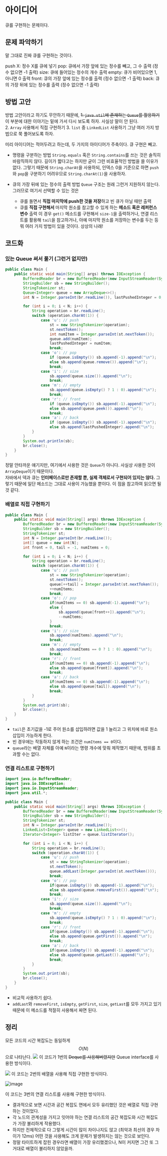 # 아이디어
큐를 구현하는 문제이다.

## 문제 파악하기
말 그대로 진짜 큐를 구현하는 것이다.

push X: 정수 X를 큐에 넣기
pop: 큐에서 가장 앞에 있는 정수를 빼고, 그 수 출력 (정수 없으면 -1 출력)
size: 큐에 들어있는 정수의 개수 출력
empty: 큐가 비어있으면 1, 아니면 0 출력
front: 큐의 가장 앞에 있는 정수를 출력 (정수 없으면 -1 출력)
back: 큐의 가장 뒤에 있는 정수를 출력 (정수 없으면 -1 출력)


## 방법 고안
방법 고안이라고 하기도 무안하기 때문에,
~~1. `java.util`에 존재하는 `Queue`를 활용하기~~
이 부분에 대한 이야기는 밑에 가서 다시 보도록 하자. 사실상 말이 안 된다.   
2. `Array` 사용해서 직접 구현하기
3. `list` 중 `LinkedList` 사용하기
그냥 여러 가지 방법으로 쭉 풀어보도록 하자.

미리 아이디어는 적어두려고 하는데, 두 가지의 아이디어가 주축이다. 큐 구현은 빼고.
- 명령을 구분하는 방법
	`String.equals` 혹은 `String.contains`를 쓰는 것은 솔직히 바람직하지 않다. 길이가 짧다고는 하지만 굳이 그런 비효율적인 방법을 쓸 이유가 없다. 그렇기 때문에 `String.charAt`을 사용하되, 인덱스 0을 기준으로 하면 `push`와 `pop`을 구분하기 어려우므로 `String.charAt(1)`을 사용하자.

- 큐의 가장 뒤에 있는 정수의 출력 방법
	`Queue` 구조는 원래 그런거 지원하지 않는다. 그러므로 여기서 선택할 수 있는 것은
    - 큐를 돌면서 **직접 마지막에 push한 것을 저장**&ZeroWidthSpace;하고 빈 큐가 아닐 때만 출력
    - 큐를 **직접 구현해서** 마지막 원소를 참고할 수 있게 하는 **메소드 혹은 레퍼런스 변수** 출력
   		이 경우 `get()` 메소드를 구현해서 `size-1`을 출력하거나, 연결 리스트를 활용해 `tail`을 참고하거나, 아예 마지막 원소를 저장하는 변수를 두는 등 뭐 여러 가지 방법이 있을 것이다. 상상의 나래!

## 코드화
### 있는 Queue 써서 풀기 (그런거 없지만)
```JAVA
public class Main {
    public static void main(String[] args) throws IOException {
        BufferedReader br = new BufferedReader(new InputStreamReader(System.in));
        StringBuilder sb = new StringBuilder();
        StringTokenizer st;
        Queue<Integer> queue = new ArrayDeque<>();
        int N = Integer.parseInt(br.readLine()), lastPushedInteger = 0;

        for (int i = 0; i < N; i++) {
            String operation = br.readLine();
            switch (operation.charAt(1)) {
                case 'u': // push
                    st = new StringTokenizer(operation);
                    st.nextToken();
                    int numItem = Integer.parseInt(st.nextToken());
                    queue.add(numItem);
                    lastPushedInteger = numItem;
                    break;
                case 'o': // pop
                    if (queue.isEmpty()) sb.append(-1).append("\n");
                    else sb.append(queue.remove()).append("\n");
                    break;
                case 'i': // size
                    sb.append(queue.size()).append("\n");
                    break;
                case 'm': // empty
                    sb.append(queue.isEmpty() ? 1 : 0).append("\n");
                    break;
                case 'r': // front
                    if (queue.isEmpty()) sb.append(-1).append("\n");
                    else sb.append(queue.peek()).append("\n");
                    break;
                case 'a': // back
                    if (queue.isEmpty()) sb.append(-1).append("\n");
                    else sb.append(lastPushedInteger).append("\n");
            }
        }
        System.out.println(sb);
        br.close();
    }
}
```

정말 안타까운 얘기지만, 여기에서 사용한 것은 `Queue`가 아니다. 사실상 사용한 것이 `ArrayDeque`이기 때문이다.   
자바에서 덱과 큐는 **인터페이스로만 존재할 뿐, 실제 객체로서 구현되어 있지는 않다.**
그렇기 때문에 일단 메소드는 그대로 사용이 가능했을 뿐이다.
이 점을 참고하여 읽으면 될 것 같다.

### 배열로 직접 구현하기
```JAVA
public class Main {
    public static void main(String[] args) throws IOException {
        BufferedReader br = new BufferedReader(new InputStreamReader(System.in));
        StringBuilder sb = new StringBuilder();
        StringTokenizer st;
        int N = Integer.parseInt(br.readLine());
        int[] queue = new int[N];
        int front = 0, tail = -1, numItems = 0;

        for (int i = 0; i < N; i++) {
            String operation = br.readLine();
            switch (operation.charAt(1)) {
                case 'u': // push
                    st = new StringTokenizer(operation);
                    st.nextToken();
                    queue[++tail] = Integer.parseInt(st.nextToken());
                    ++numItems;
                    break;
                case 'o': // pop
                    if(numItems == 0) sb.append(-1).append("\n");
                    else {
                        sb.append(queue[front++]).append("\n");
                        --numItems;
                    }
                    break;
                case 'i': // size
                    sb.append(numItems).append("\n");
                    break;
                case 'm': // empty
                    sb.append(numItems == 0 ? 1 : 0).append("\n");
                    break;
                case 'r': // front
                    if(numItems == 0) sb.append(-1).append("\n");
                    else sb.append(queue[front]).append("\n");
                    break;
                case 'a': // back
                    if(numItems == 0) sb.append(-1).append("\n");
                    else sb.append(queue[tail]).append("\n");
                    break;
            }
        }
        System.out.print(sb);
        br.close();
    }
}
```

- `tail`은 초기값을 -1로 주어 원소를 삽입하려면 값을 1 늘리고 그 위치에 바로 원소 삽입이 가능하게 한다.
- 빈 경우에는 작동하지 않게 하는 조건은 `numItems == 0`이다.
- `queue`라는 배열 자체를 아예 `N`이라는 명령 개수에 맞춰 제작했기 때문에, 범위를 초과할 수는 없다.

### 연결 리스트로 구현하기
```JAVA
import java.io.BufferedReader;
import java.io.IOException;
import java.io.InputStreamReader;
import java.util.*;

public class Main {
    public static void main(String[] args) throws IOException {
        BufferedReader br = new BufferedReader(new InputStreamReader(System.in));
        StringBuilder sb = new StringBuilder();
        StringTokenizer st;
        int N = Integer.parseInt(br.readLine());
        LinkedList<Integer> queue = new LinkedList<>();
        Iterator<Integer> listIter = queue.listIterator();

        for (int i = 0; i < N; i++) {
            String operation = br.readLine();
            switch (operation.charAt(1)) {
                case 'u': // push
                    st = new StringTokenizer(operation);
                    st.nextToken();
                    queue.addLast(Integer.parseInt(st.nextToken()));
                    break;
                case 'o': // pop
                    if(queue.isEmpty()) sb.append(-1).append("\n");
                    else sb.append(queue.removeFirst()).append("\n");
                    break;
                case 'i': // size
                    sb.append(queue.size()).append("\n");
                    break;
                case 'm': // empty
                    sb.append(queue.isEmpty() ? 1 : 0).append("\n");
                    break;
                case 'r': // front
                    if(queue.isEmpty()) sb.append(-1).append("\n");
                    else sb.append(queue.getFirst()).append("\n");
                    break;
                case 'a': // back
                    if(queue.isEmpty()) sb.append(-1).append("\n");
                    else sb.append(queue.getLast()).append("\n");
                    break;
            }
        }
        System.out.print(sb);
        br.close();
    }
}
```
- 비교적 사용하기 쉽다.
- `addLast`와 `removeFirst`, `isEmpty`, `getFirst`, `size`, `getLast`를 모두 가지고 있기 때문에 이 메소드를 적절히 사용해서 짜면 된다.

## 정리
모든 코드의 시간 복잡도는 동일하게 $$O(N)$$으로 나타난다.
![](https://velog.velcdn.com/images/aoi-aoba/post/a850e345-3915-4454-92b9-4b0fb6091759/image.png)
이 코드가 1번의 ~~Deque를 사용해버렸지만~~ Queue interface를 사용한 방식이다.

![](https://velog.velcdn.com/images/aoi-aoba/post/334b629a-7463-4245-931b-3df7fc74bf00/image.png)
이 코드는 2번의 배열을 사용해 직접 구현한 방식이다.

![image](https://github.com/user-attachments/assets/fe567e92-a67b-4295-86a8-bbcfa96520fe)

이 코드는 3번의 연결 리스트를 사용해 구현한 방식이다.

- 결과적으로 보면 시간과 공간 복잡도 면에서 모두 유리했던 것은 배열로 직접 구현하는 것이었다.
- 각 노드의 관계성을 가지고 잇어야 하는 연결 리스트의 공간 복잡도와 시간 복잡도가 가장 불리하게 작용했다.
- 하지만 전체적으로 다 그렇게 시간이 많이 차이나지도 않고 (최악과 최선의 경우 차이가 12ms) 어떤 것을 사용해도 크게 문제가 발생하지는 않는 것으로 보인다.
- 정말 타이트하게 잡힌 경우라면 배열이 가장 유리했겠으나, N이 커지면 그건 또 그거대로 배열이 불리하지 않았을까.
